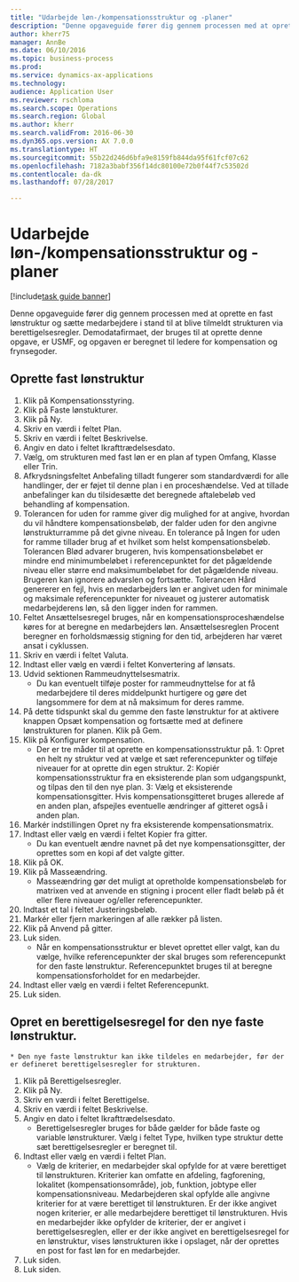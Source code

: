 ```yaml
--- 
title: "Udarbejde løn-/kompensationsstruktur og -planer"
description: "Denne opgaveguide fører dig gennem processen med at oprette en fast lønstruktur og sætte medarbejdere i stand til at blive tilmeldt strukturen via berettigelsesregler."
author: kherr75
manager: AnnBe
ms.date: 06/10/2016
ms.topic: business-process
ms.prod: 
ms.service: dynamics-ax-applications
ms.technology: 
audience: Application User
ms.reviewer: rschloma
ms.search.scope: Operations
ms.search.region: Global
ms.author: kherr
ms.search.validFrom: 2016-06-30
ms.dyn365.ops.version: AX 7.0.0
ms.translationtype: HT
ms.sourcegitcommit: 55b22d246d6bfa9e8159fb844da95f61fcf07c62
ms.openlocfilehash: 7182a3babf356f14dc80100e72b0f44f7c53502d
ms.contentlocale: da-dk
ms.lasthandoff: 07/28/2017

---
```

# <a name="develop-salarycompensation-structure-and-plans"></a>Udarbejde løn-/kompensationsstruktur og -planer

[!include[task guide banner](../../includes/task-guide-banner.md)]

Denne opgaveguide fører dig gennem processen med at oprette en fast lønstruktur og sætte medarbejdere i stand til at blive tilmeldt strukturen via berettigelsesregler. Demodatafirmaet, der bruges til at oprette denne opgave, er USMF, og opgaven er beregnet til ledere for kompensation og frynsegoder.


## <a name="create-fixed-compensation-plan"></a>Oprette fast lønstruktur
1. Klik på Kompensationsstyring.
2. Klik på Faste lønstukturer.
3. Klik på Ny.
4. Skriv en værdi i feltet Plan.
5. Skriv en værdi i feltet Beskrivelse.
6. Angiv en dato i feltet Ikrafttrædelsesdato.
7. Vælg, om strukturen med fast løn er en plan af typen Omfang, Klasse eller Trin.
8. Afkrydsningsfeltet Anbefaling tilladt fungerer som standardværdi for alle handlinger, der er føjet til denne plan i en proceshændelse.  Ved at tillade anbefalinger kan du tilsidesætte det beregnede aftalebeløb ved behandling af kompensation.
9. Tolerancen for uden for ramme giver dig mulighed for at angive, hvordan du vil håndtere kompensationsbeløb, der falder uden for den angivne lønstrukturramme på det givne niveau.  En tolerance på Ingen for uden for ramme tillader brug af et hvilket som helst kompensationsbeløb.  Tolerancen Blød advarer brugeren, hvis kompensationsbeløbet er mindre end minimumbeløbet i referencepunktet for det pågældende niveau eller større end maksimumbeløbet for det pågældende niveau. Brugeren kan ignorere advarslen og fortsætte.  Tolerancen Hård genererer en fejl, hvis en medarbejders løn er angivet uden for minimale og maksimale referencepunkter for niveauet og justerer automatisk medarbejderens løn, så den ligger inden for rammen.
10. Feltet Ansættelsesregel bruges, når en kompensationsproceshændelse køres for at beregne en medarbejders løn.  Ansættelsesreglen Procent beregner en forholdsmæssig stigning for den tid, arbejderen har været ansat i cyklussen.
11. Skriv en værdi i feltet Valuta.
12. Indtast eller vælg en værdi i feltet Konvertering af lønsats.
13. Udvid sektionen Rammeudnyttelsesmatrix.
    * Du kan eventuelt tilføje poster for rammeudnyttelse for at få medarbejdere til deres middelpunkt hurtigere og gøre det langsommere for dem at nå maksimum for deres ramme.  
14. På dette tidspunkt skal du gemme den faste lønstruktur for at aktivere knappen Opsæt kompensation og fortsætte med at definere lønstrukturen for planen.  Klik på Gem.
15. Klik på Konfigurer kompensation.
    * Der er tre måder til at oprette en kompensationsstruktur på. 1: Opret en helt ny struktur ved at vælge et sæt referencepunkter og tilføje niveauer for at oprette din egen struktur. 2: Kopiér kompensationsstruktur fra en eksisterende plan som udgangspunkt, og tilpas den til den nye plan. 3: Vælg et eksisterende kompensationsgitter. Hvis kompensationsgitteret bruges allerede af en anden plan, afspejles eventuelle ændringer af gitteret også i anden plan.  
16. Markér indstillingen Opret ny fra eksisterende kompensationsmatrix.
17. Indtast eller vælg en værdi i feltet Kopier fra gitter.
    * Du kan eventuelt ændre navnet på det nye kompensationsgitter, der oprettes som en kopi af det valgte gitter.  
18. Klik på OK.
19. Klik på Masseændring.
    * Masseændring gør det muligt at opretholde kompensationsbeløb for matrixen ved at anvende en stigning i procent eller fladt beløb på ét eller flere niveauer og/eller referencepunkter.  
20. Indtast et tal i feltet Justeringsbeløb.
21. Markér eller fjern markeringen af alle rækker på listen.
22. Klik på Anvend på gitter.
23. Luk siden.
    * Når en kompensationsstruktur er blevet oprettet eller valgt, kan du vælge, hvilke referencepunkter der skal bruges som referencepunkt for den faste lønstruktur.  Referencepunktet bruges til at beregne kompensationsforholdet for en medarbejder.  
24. Indtast eller vælg en værdi i feltet Referencepunkt.
25. Luk siden.

## <a name="create-an-eligibility-rule-for-the-new-fixed-compensation-plan"></a>Opret en berettigelsesregel for den nye faste lønstruktur.
    * Den nye faste lønstruktur kan ikke tildeles en medarbejder, før der er defineret berettigelsesregler for strukturen.  
1. Klik på Berettigelsesregler.
2. Klik på Ny.
3. Skriv en værdi i feltet Berettigelse.
4. Skriv en værdi i feltet Beskrivelse.
5. Angiv en dato i feltet Ikrafttrædelsesdato.
    * Berettigelsesregler bruges for både gælder for både faste og variable lønstrukturer.  Vælg i feltet Type, hvilken type struktur dette sæt berettigelsesregler er beregnet til.  
6. Indtast eller vælg en værdi i feltet Plan.
    * Vælg de kriterier, en medarbejder skal opfylde for at være berettiget til lønstrukturen. Kriterier kan omfatte en afdeling, fagforening, lokalitet (kompensationsområde), job, funktion, jobtype eller kompensationsniveau. Medarbejderen skal opfylde alle angivne kriterier for at være berettiget til lønstrukturen. Er der ikke angivet nogen kriterier, er alle medarbejdere berettiget til lønstrukturen. Hvis en medarbejder ikke opfylder de kriterier, der er angivet i berettigelsesreglen, eller er der ikke angivet en berettigelsesregel for en lønstruktur, vises lønstrukturen ikke i opslaget, når der oprettes en post for fast løn for en medarbejder.  
7. Luk siden.
8. Luk siden.


